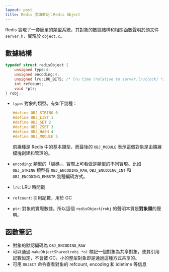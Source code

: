 ```yaml
---
layout: post
title: Redis 閱讀筆記：Redis Object
---
```


Redis 實現了一套簡單的類型系統，其對象的數據結構和相關函數聲明於頭文件 `server.h`，實現於 `object.c`。

## 數據結構

```c
typedef struct redisObject {
    unsigned type:4;
    unsigned encoding:4;
    unsigned lru:LRU_BITS; /* lru time (relative to server.lruclock) */
    int refcount;
    void *ptr;
} robj;
```

- `type`: 對象的類型。有如下幾種：

  ```c
  #define OBJ_STRING 0
  #define OBJ_LIST 1
  #define OBJ_SET 2
  #define OBJ_ZSET 3
  #define OBJ_HASH 4
  #define OBJ_MODULE 5
  ```
  前幾種是 Redis 中的基本類型，而最後的 `OBJ_MODULE` 表示這個對象是由擴展模塊創建和管理的。

- `encoding`: 類型的「編碼」，實際上可看做是類型的不同實現。比如 `OBJ_STRING` 類型有 `OBJ_ENCODING_RAW`, `OBJ_ENCODING_INT` 和 `OBJ_ENCODING_EMBSTR` 幾種編碼方式。
- `lru`: LRU 時間戳
- `refcount`: 引用記數，用於 GC
- `ptr`: 對象的實際數據。所以這個 `redisObject`/`robj` 的聲明本質是**對象頭**的聲明。

## 函數筆記

- 對象的默認編碼為 `OBJ_ENCODING_RAW`
- 可以通過 `makeObjectShared(robj *o)` 標記一個對象為共享對象，使其引用記數恒定，不會被 GC。小的整型對象即是通過這種方式共享的。
- 可用 `OBJECT` 命令查看對象的 refcount, encoding 和 idletime 等信息
